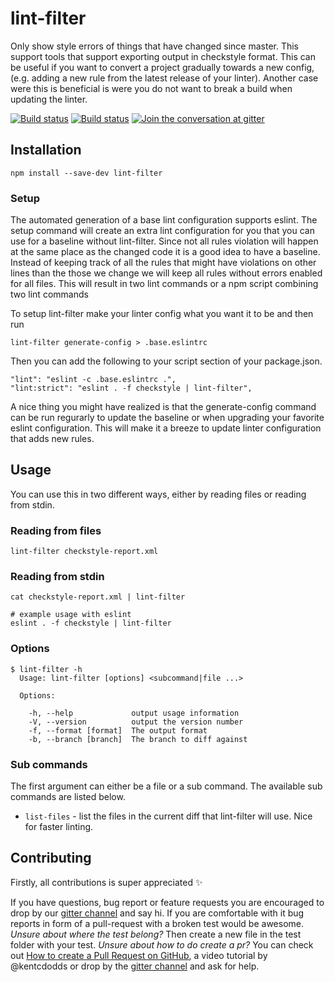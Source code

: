 # lint-filter

Only show style errors of things that have changed since master. This support tools that
support exporting output in checkstyle format. This can be useful if you want to convert
a project gradually towards a new config, (e.g. adding a new rule from the latest release
of your linter). Another case were this is beneficial is were you do not want to break a
build when updating the linter.

[![Build status][build-badge]][build-link] [![Build status][appveyor-badge]][appveyor-link] [![Join the conversation at gitter][gitter-badge]][gitter-link]

## Installation

```
npm install --save-dev lint-filter
```

### Setup
The automated generation of a base lint configuration supports eslint. The setup
command will create an extra lint configuration for you that you can use for a baseline
without lint-filter. Since not all rules violation will happen at the same place as the
changed code it is a good idea to have a baseline. Instead of keeping track of all the
rules that might have violations on other lines than the those we change we will keep
all rules without errors enabled for all files. This will result in two lint commands
or a npm script combining two lint commands

To setup lint-filter make your linter config what you want it to be and then run

```
lint-filter generate-config > .base.eslintrc
```

Then you can add the following to your script section of your package.json.

```
"lint": "eslint -c .base.eslintrc .",
"lint:strict": "eslint . -f checkstyle | lint-filter",
```

A nice thing you might have realized is that the generate-config command can be run regurarly
to update the baseline or when upgrading your favorite eslint configuration. This will make it
a breeze to update linter configuration that adds new rules.

## Usage
You can use this in two different ways, either by reading files or reading from stdin.

### Reading from files

```
lint-filter checkstyle-report.xml
```

### Reading from stdin

```
cat checkstyle-report.xml | lint-filter

# example usage with eslint
eslint . -f checkstyle | lint-filter
```

### Options

```
$ lint-filter -h
  Usage: lint-filter [options] <subcommand|file ...>

  Options:

    -h, --help             output usage information
    -V, --version          output the version number
    -f, --format [format]  The output format
    -b, --branch [branch]  The branch to diff against
```

### Sub commands
The first argument can either be a file or a sub command. The available sub commands are listed
below.

* `list-files` - list the files in the current diff that lint-filter will use. Nice for faster linting.

## Contributing
Firstly, all contributions is super appreciated :sparkles:

If you have questions, bug report or feature requests you are encouraged to drop by our [gitter channel][gitter-link] and say hi. If you are comfortable with it bug reports in form of a pull-request with a broken test would be awesome. *Unsure about where the test belong?* Then create a new file in the test folder with your test. *Unsure about how to do create a pr?* You can check out [How to create a Pull Request on GitHub][pr-tutorial-link], a video tutorial by @kentcdodds or drop by the [gitter channel][gitter-link] and ask for help.


[build-link]: https://ci.frigg.io/relekang/lint-filter
[build-badge]: https://ci.frigg.io/relekang/lint-filter.svg
[coverage-badge]: https://ci.frigg.io/relekang/lint-filter/coverage.svg
[appveyor-badge]: https://ci.appveyor.com/api/projects/status/0wwd6j3aehsg6ntv?svg=true
[appveyor-link]: https://ci.appveyor.com/project/relekang/lint-filter
[gitter-link]: https://gitter.im/relekang/lint-filter
[gitter-badge]: https://badges.gitter.im/relekang/lint-filter.svg
[pr-tutorial-link]: https://egghead.io/lessons/javascript-how-to-create-a-pull-request-on-github
